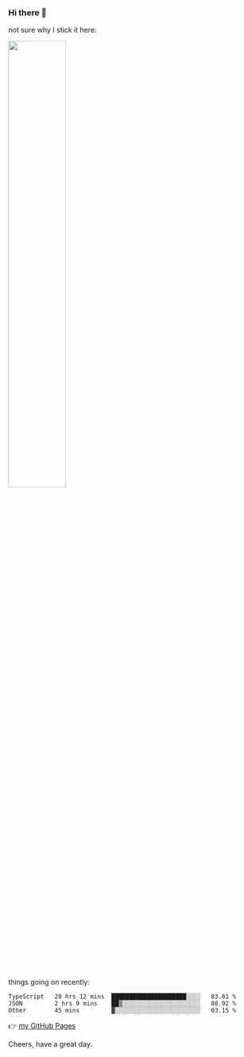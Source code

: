 ### Hi there 👋

not sure why I stick it here:

[<img width="48%" src="https://github-readme-stats.vercel.app/api?username=ykzhukian&show_icons=true&theme=dracula">](https://github.com/anuraghazra/github-readme-stats)


things going on recently:

<!--START_SECTION:waka-->

```text
TypeScript   20 hrs 12 mins  █████████████████████░░░░   83.81 %
JSON         2 hrs 9 mins    ██▒░░░░░░░░░░░░░░░░░░░░░░   08.92 %
Other        45 mins         ▓░░░░░░░░░░░░░░░░░░░░░░░░   03.15 %
```

<!--END_SECTION:waka-->

👉 [my GitHub Pages](https://ykzhukian.github.io)

Cheers, have a great day.


